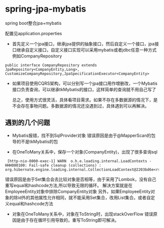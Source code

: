 # spring-jpa-mybatis
spring boot整合jpa+mybatis

配置见application.properties

* 首先定义一个jpa接口，继承jpa提供的抽象接口，然后自定义一个接口，jpa接口继承自定义接口，自定义接口实现可以采用mybatis或者jdbc任意一种方式
  例如CompanyRepository
```
public interface CompanyRepository extends JpaRepository<CompanyEntity,Long>, CustomizeCompanyRepository,JpaSpecificationExecutor<CompanyEntity>
```
* 如果项目使用CQRS架构，可以分别写一个jpa接口用作增删改，一个Mybatis接口负责查询，可以继承tkMybatis的接口，这样简单的查询就不用自己写了
  
  总之，使用方式很灵活，具体看项目需求。如果不存在多数据源的情况下，是不会存在事物问题。多数据源的情况还没遇到过，具体遇到可以再解决。

## 遇到的几个问题
* Mybatis报错，找不到SqlProvider对象
错误原因是由于@MapperScan的包导的不是tkMybatis的包

* 在OneToMany关系中，保存一个对象(CompanyEntity)，出现了很多查询sql
```
 [http-nio-8000-exec-1] WARN  o.h.e.loading.internal.LoadContexts - HHH000100: Fail-safe cleanup (collections) : org.hibernate.engine.loading.internal.CollectionLoadContext@2203bd6e<rs=com.alibaba.druid.pool.DruidPooledResultSet@668512ae>
```
错误原因是由于Set集合会去比较对象是否相等，由于采用了Lombok，没有自己重写equal和hashcode方法,所以导致无限的循环。
解决方案就是在EmployeeEntity对象中排除CompanyEntity对象
另外，如果EmployeeEntity对象的除id外的其他属性允许相同，就不能采用Set集合，改用List集合。或者自定义equal和hashcode方法
    
* 对象在OneToMany关系中，对象在ToString时，出现stackOverFlow
错误原因是由于存在循环引用导致的，重写ToString即可解决。



